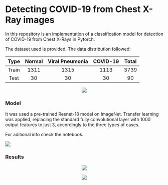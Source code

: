 # Detecting COVID-19 from Chest X-Ray images

In this repository is an implementation of a classification model for detection of COVID-19 from Chest X-Rays in Pytorch.

The dataset used is provided. The data distribution followed:

|  Type | Normal | Viral Pneumonia | COVID-19 | Total |
|:-----:|:------:|:--------:|:--------:|:-----:|
| Train | 1311 | 1315 | 1113 | 3739 |
|  Test |  30 | 30 | 30 | 90 |

<p align="center">
  <img src="https://github.com/MKSK22/Detecting_Covid19_fromChestXrays/blob/main/covid_samples.png"/>
</p>

### Model
It was used a pre-trained Resnet-18 model on ImageNet. Transfer learning was applied, replacing the standard fully convolutional layer with 1000 output features to just 3, accordingly to the three types of cases.

For aditional info check the notebook.

<p align="left">
  <img src="https://github.com/MKSK22/Detecting_Covid19_fromChestXrays/blob/main/resnet18.png"/>
</p>



### Results



<p align="center">
  <img src="https://github.com/MKSK22/Detecting_Covid19_fromChestXrays/blob/main/pred.png"/>
</p>

<p align="center">
  <img src="https://github.com/MKSK22/Detecting_Covid19_fromChestXrays/blob/main/pred2.png"/>
</p>
